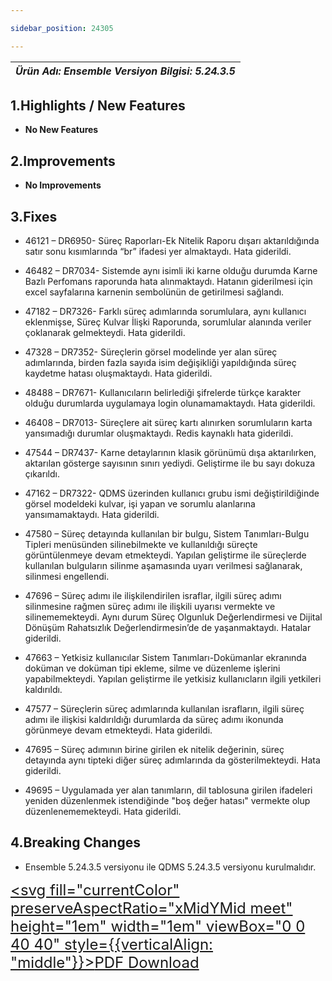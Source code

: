 ```yaml
---

sidebar_position: 24305

---
```

| ***Ürün Adı: Ensemble   Versiyon Bilgisi: 5.24.3.5*** |
|-----------------------------------------------|

## 1.Highlights / New Features

- **No New Features**

## 2.Improvements

- **No Improvements**

## 3.Fixes

- 46121 – DR6950- Süreç Raporları-Ek Nitelik Raporu dışarı aktarıldığında satır sonu kısımlarında “br” ifadesi yer almaktaydı. Hata giderildi.

- 46482 – DR7034- Sistemde aynı isimli iki karne olduğu durumda Karne Bazlı Perfomans raporunda hata alınmaktaydı. Hatanın giderilmesi için excel sayfalarına karnenin sembolünün de getirilmesi sağlandı.

- 47182 – DR7326- Farklı süreç adımlarında sorumlulara, aynı kullanıcı eklenmişse, Süreç Kulvar İlişki Raporunda, sorumlular alanında veriler çoklanarak gelmekteydi. Hata giderildi.

- 47328 – DR7352- Süreçlerin görsel modelinde yer alan süreç adımlarında, birden fazla sayıda isim değişikliği yapıldığında süreç kaydetme hatası oluşmaktaydı. Hata giderildi.

- 48488 – DR7671- Kullanıcıların belirlediği şifrelerde türkçe karakter olduğu durumlarda uygulamaya login olunamamaktaydı. Hata giderildi.

- 46408 – DR7013- Süreçlere ait süreç kartı alınırken sorumluların karta yansımadığı durumlar oluşmaktaydı. Redis kaynaklı hata giderildi.

- 47544 – DR7437- Karne detaylarının klasik görünümü dışa aktarılırken, aktarılan gösterge sayısının sınırı yediydi. Geliştirme ile bu sayı dokuza çıkarıldı.

- 47162 – DR7322- QDMS üzerinden kullanıcı grubu ismi değiştirildiğinde görsel modeldeki kulvar, işi yapan ve sorumlu alanlarına yansımamaktaydı. Hata giderildi.

- 47580 – Süreç detayında kullanılan bir bulgu, Sistem Tanımları-Bulgu Tipleri menüsünden silinebilmekte ve kullanıldığı süreçte görüntülenmeye devam etmekteydi. Yapılan geliştirme ile süreçlerde kullanılan bulguların silinme aşamasında uyarı verilmesi sağlanarak, silinmesi engellendi.

- 47696 – Süreç adımı ile ilişkilendirilen israflar, ilgili süreç adımı silinmesine rağmen süreç adımı ile ilişkili uyarısı vermekte ve silinememekteydi. Aynı durum Süreç Olgunluk Değerlendirmesi ve Dijital Dönüşüm Rahatsızlık Değerlendirmesin’de de yaşanmaktaydı. Hatalar giderildi.

- 47663 – Yetkisiz kullanıcılar Sistem Tanımları-Dokümanlar ekranında doküman ve doküman tipi ekleme, silme ve düzenleme işlerini yapabilmekteydi. Yapılan geliştirme ile yetkisiz kullanıcların ilgili yetkileri kaldırıldı.

- 47577 – Süreçlerin süreç adımlarında kullanılan israfların, ilgili süreç adımı ile ilişkisi kaldırıldığı durumlarda da süreç adımı ikonunda görünmeye devam etmekteydi. Hata giderildi.

- 47695 – Süreç adımının birine girilen ek nitelik değerinin, süreç detayında aynı tipteki diğer süreç adımlarında da gösterilmekteydi. Hata giderildi.

- 49695 – Uygulamada yer alan tanımların, dil tablosuna girilen ifadeleri yeniden düzenlenmek istendiğinde "boş değer hatası" vermekte olup düzenlenememekteydi. Hata giderildi.

## 4.Breaking Changes

- Ensemble 5.24.3.5 versiyonu ile QDMS 5.24.3.5 versiyonu kurulmalıdır.


<font size="5"><a href="https://portal.synergynow.io/#/_redirect/7VtdCKib8igimiLMSxujHp"  target="_blank"><svg fill="currentColor" preserveAspectRatio="xMidYMid meet" height="1em" width="1em" viewBox="0 0 40 40" style={{verticalAlign: "middle"}}><g><path d="m35.8 8.5q0.6 0.6 1 1.7t0.5 1.9v25.8q0 0.8-0.6 1.5t-1.6 0.6h-30q-0.9 0-1.5-0.6t-0.6-1.5v-35.8q0-0.8 0.6-1.5t1.5-0.6h20q0.9 0 2 0.4t1.7 1.1z m-9.9-5.5v8.4h8.4q-0.3-0.6-0.5-0.9l-7-7q-0.3-0.2-0.9-0.5z m8.5 34.1v-22.8h-9.3q-0.9 0-1.5-0.6t-0.6-1.6v-9.2h-17.1v34.2h28.5z m-11.4-13.2q0.7 0.6 1.8 1.3 1.3-0.2 2.6-0.2 3.3 0 4 1.1 0.4 0.5 0 1.2 0 0 0 0l0 0v0.1q-0.2 0.8-1.6 0.8-1.1 0-2.6-0.4t-2.9-1.2q-4.9 0.5-8.7 1.8-3.4 5.9-5.4 5.9-0.4 0-0.7-0.2l-0.5-0.2q0-0.1-0.1-0.2-0.3-0.2-0.2-0.8 0.2-0.8 1.3-2t2.9-2.1q0.3-0.2 0.5 0.1 0.1 0 0.1 0.1 1.1-1.9 2.4-4.4 1.5-3.1 2.3-5.9-0.5-1.8-0.7-3.5t0.2-2.9q0.2-0.9 0.9-0.9h0.5q0.5 0 0.8 0.4 0.4 0.4 0.2 1.5-0.1 0.1-0.1 0.2 0 0 0 0.1v0.7q0 2.8-0.3 4.3 1.2 3.7 3.3 5.3z m-12.9 9.2q1.2-0.6 3.1-3.5-1.2 0.8-2 1.8t-1.1 1.7z m8.9-20.6q-0.4 1-0.1 3 0.1-0.2 0.2-1 0-0.1 0.1-0.9 0.1-0.1 0.1-0.2 0-0.1 0-0.1t0 0 0 0q0-0.5-0.3-0.8 0 0 0 0v0z m-2.8 14.8q3-1.2 6.4-1.8-0.1 0-0.3-0.2t-0.4-0.3q-1.7-1.5-2.8-4-0.6 2-1.9 4.4-0.7 1.3-1 1.9z m14.4-0.4q-0.5-0.5-3.1-0.5 1.7 0.6 2.8 0.6 0.3 0 0.4 0 0 0-0.1-0.1z"></path></g></svg>PDF Download</a></font>
